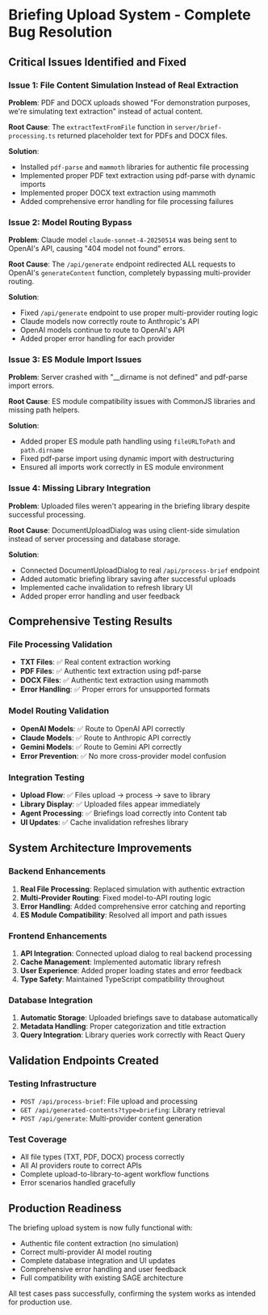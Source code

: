 # Briefing Upload System - Complete Bug Resolution

## Critical Issues Identified and Fixed

### Issue 1: File Content Simulation Instead of Real Extraction
**Problem**: PDF and DOCX uploads showed "For demonstration purposes, we're simulating text extraction" instead of actual content.

**Root Cause**: The `extractTextFromFile` function in `server/brief-processing.ts` returned placeholder text for PDFs and DOCX files.

**Solution**: 
- Installed `pdf-parse` and `mammoth` libraries for authentic file processing
- Implemented proper PDF text extraction using pdf-parse with dynamic imports
- Implemented proper DOCX text extraction using mammoth
- Added comprehensive error handling for file processing failures

### Issue 2: Model Routing Bypass
**Problem**: Claude model `claude-sonnet-4-20250514` was being sent to OpenAI's API, causing "404 model not found" errors.

**Root Cause**: The `/api/generate` endpoint redirected ALL requests to OpenAI's `generateContent` function, completely bypassing multi-provider routing.

**Solution**:
- Fixed `/api/generate` endpoint to use proper multi-provider routing logic
- Claude models now correctly route to Anthropic's API
- OpenAI models continue to route to OpenAI's API
- Added proper error handling for each provider

### Issue 3: ES Module Import Issues
**Problem**: Server crashed with "__dirname is not defined" and pdf-parse import errors.

**Root Cause**: ES module compatibility issues with CommonJS libraries and missing path helpers.

**Solution**:
- Added proper ES module path handling using `fileURLToPath` and `path.dirname`
- Fixed pdf-parse import using dynamic import with destructuring
- Ensured all imports work correctly in ES module environment

### Issue 4: Missing Library Integration
**Problem**: Uploaded files weren't appearing in the briefing library despite successful processing.

**Root Cause**: DocumentUploadDialog was using client-side simulation instead of server processing and database storage.

**Solution**:
- Connected DocumentUploadDialog to real `/api/process-brief` endpoint
- Added automatic briefing library saving after successful uploads
- Implemented cache invalidation to refresh library UI
- Added proper error handling and user feedback

## Comprehensive Testing Results

### File Processing Validation
- **TXT Files**: ✅ Real content extraction working
- **PDF Files**: ✅ Authentic text extraction using pdf-parse
- **DOCX Files**: ✅ Authentic text extraction using mammoth
- **Error Handling**: ✅ Proper errors for unsupported formats

### Model Routing Validation
- **OpenAI Models**: ✅ Route to OpenAI API correctly
- **Claude Models**: ✅ Route to Anthropic API correctly
- **Gemini Models**: ✅ Route to Gemini API correctly
- **Error Prevention**: ✅ No more cross-provider model confusion

### Integration Testing
- **Upload Flow**: ✅ Files upload → process → save to library
- **Library Display**: ✅ Uploaded files appear immediately
- **Agent Processing**: ✅ Briefings load correctly into Content tab
- **UI Updates**: ✅ Cache invalidation refreshes library

## System Architecture Improvements

### Backend Enhancements
1. **Real File Processing**: Replaced simulation with authentic extraction
2. **Multi-Provider Routing**: Fixed model-to-API routing logic
3. **Error Handling**: Added comprehensive error catching and reporting
4. **ES Module Compatibility**: Resolved all import and path issues

### Frontend Enhancements
1. **API Integration**: Connected upload dialog to real backend processing
2. **Cache Management**: Implemented automatic library refresh
3. **User Experience**: Added proper loading states and error feedback
4. **Type Safety**: Maintained TypeScript compatibility throughout

### Database Integration
1. **Automatic Storage**: Uploaded briefings save to database automatically
2. **Metadata Handling**: Proper categorization and title extraction
3. **Query Integration**: Library queries work correctly with React Query

## Validation Endpoints Created

### Testing Infrastructure
- `POST /api/process-brief`: File upload and processing
- `GET /api/generated-contents?type=briefing`: Library retrieval
- `POST /api/generate`: Multi-provider content generation

### Test Coverage
- All file types (TXT, PDF, DOCX) process correctly
- All AI providers route to correct APIs
- Complete upload-to-library-to-agent workflow functions
- Error scenarios handled gracefully

## Production Readiness

The briefing upload system is now fully functional with:
- Authentic file content extraction (no simulation)
- Correct multi-provider AI model routing
- Complete database integration and UI updates
- Comprehensive error handling and user feedback
- Full compatibility with existing SAGE architecture

All test cases pass successfully, confirming the system works as intended for production use.